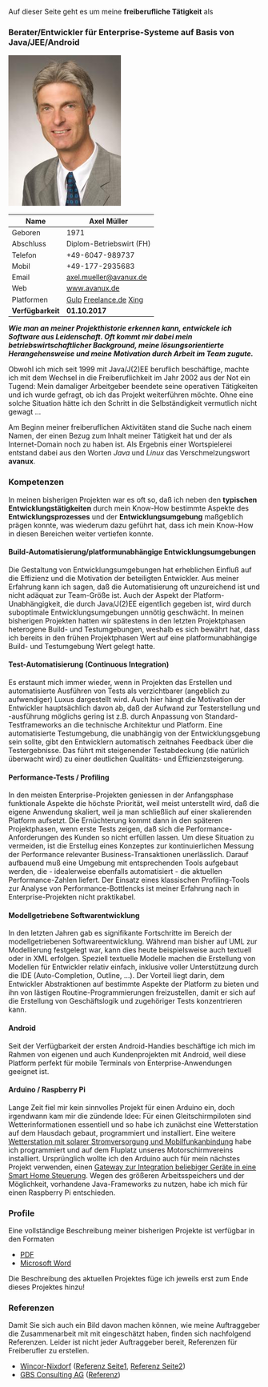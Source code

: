 Auf dieser Seite geht es um meine **freiberufliche Tätigkeit** als

### Berater/Entwickler für Enterprise-Systeme auf Basis von Java/JEE/Android

![Axel Müller](files/axel_mueller_20130810.jpg)

|Name|Axel Müller|
|----|-----------|
|Geboren|1971|
|Abschluss|Diplom-Betriebswirt (FH)|
|Telefon|+49-6047-989737|
|Mobil|+49-177-2935683|
|Email|axel.mueller@avanux.de|
|Web|www.avanux.de|
|Platformen|[Gulp](http://www.gulp.de/Profil/camueller.html) [Freelance.de](https://www.freelance.de/Freiberufler/58749) [Xing](http://www.xing.com/hp/Axel_Mueller4)|
|**Verfügbarkeit**|**01.10.2017**|

**_Wie man an meiner Projekthistorie erkennen kann, entwickele ich Software aus Leidenschaft. Oft kommt mir dabei mein betriebswirtschaftlicher Background, meine lösungsorientierte Herangehensweise und meine Motivation durch Arbeit im Team zugute._**

Obwohl ich mich seit 1999 mit Java/J(2)EE beruflich beschäftige, machte ich mit dem Wechsel in die Freiberuflichkeit im Jahr 2002 aus der Not ein Tugend: Mein damaliger Arbeitgeber beendete seine operativen Tätigkeiten und ich wurde gefragt, ob ich das Projekt weiterführen möchte. Ohne eine solche Situation hätte ich den Schritt in die Selbständigkeit vermutlich nicht gewagt ...

Am Beginn meiner freiberuflichen Aktivitäten stand die Suche nach einem Namen, der einen Bezug zum Inhalt meiner Tätigkeit hat und der als Internet-Domain noch zu haben ist. Als Ergebnis einer Wortspielerei entstand dabei aus den Worten *Java* und *Linux* das Verschmelzungswort **avanux**.

### Kompetenzen

In meinen bisherigen Projekten war es oft so, daß ich neben den **typischen Entwicklungstätigkeiten** durch mein Know-How bestimmte Aspekte des **Entwicklungsprozesses** und der **Entwicklungsumgebung** maßgeblich prägen konnte, was wiederum dazu geführt hat, dass ich mein Know-How in diesen Bereichen weiter vertiefen konnte.

#### Build-Automatisierung/platformunabhängige Entwicklungsumgebungen

Die Gestaltung von Entwicklungsumgebungen hat erheblichen Einfluß auf die Effizienz und die Motivation der beteiligten Entwickler. Aus meiner Erfahrung kann ich sagen, daß die Automatisierung oft unzureichend ist und nicht adäquat zur Team-Größe ist. Auch der Aspekt der Platform-Unabhängigkeit, die durch Java/J(2)EE eigentlich gegeben ist, wird durch suboptimale Entwicklungsumgebungen unnötig geschwächt. In meinen bisherigen Projekten hatten wir spätestens in den letzten Projektphasen heterogene Build- und Testumgebungen, weshalb es sich bewährt hat, dass ich bereits in den frühen Projektphasen Wert auf eine platformunabhängige Build- und Testumgebung Wert gelegt hatte.

#### Test-Automatisierung (Continuous Integration)

Es erstaunt mich immer wieder, wenn in Projekten das Erstellen und automatisierte Ausführen von Tests als verzichtbarer (angeblich zu aufwendiger) Luxus dargestellt wird. Auch hier hängt die Motivation der Entwickler hauptsächlich davon ab, daß der Aufwand zur Testerstellung und -ausführung möglichs gering ist z.B. durch Anpassung von Standard-Testframeworks an die technische Architektur und Platform. Eine automatisierte Testumgebung, die unabhängig von der Entwicklungsgebung sein sollte, gibt den Entwicklern automatisch zeitnahes Feedback über die Testergebnisse. Das führt mit steigenender Testabdeckung (die natürlich überwacht wird) zu einer deutlichen Qualitäts- und Effizienzsteigerung.

#### Performance-Tests / Profiling

In den meisten Enterprise-Projekten geniessen in der Anfangsphase funktionale Aspekte die höchste Priorität, weil meist unterstellt wird, daß die eigene Anwendung skaliert, weil ja man schließlich auf einer skalierenden Platform aufsetzt. Die Ernüchterung kommt dann in den späteren Projektphasen, wenn erste Tests zeigen, daß sich die Performance-Anforderungen des Kunden so nicht erfüllen lassen. Um diese Situation zu vermeiden, ist die Erstellug eines Konzeptes zur kontinuierlichen Messung der Performance relevanter Business-Transaktionen unerlässlich. Darauf aufbauend muß eine Umgebung mit entsprechenden Tools aufgebaut werden, die - idealerweise ebenfalls automatisiert - die aktuellen Performance-Zahlen liefert. Der Einsatz eines klassischen Profiling-Tools zur Analyse von Performance-Bottlencks ist meiner Erfahrung nach in Enterprise-Projekten nicht praktikabel.

#### Modellgetriebene Softwarentwicklung

In den letzten Jahren gab es signifikante Fortschritte im Bereich der modellgetriebenen Softwareentwicklung. Während man bisher auf UML zur Modellierung festgelegt war, kann dies heute beispielsweise auch textuell oder in XML erfolgen. Speziell textuelle Modelle machen die Erstellung von Modellen für Entwickler relativ einfach, inklusive voller Unterstützung durch die IDE (Auto-Completion, Outline, ...). Der Vorteil liegt darin, dem Entwickler Abstraktionen auf bestimmte Aspekte der Platform zu bieten und ihn von lästigen Routine-Programmierungen freizustellen, damit er sich auf die Erstellung von Geschäftslogik und zugehöriger Tests konzentrieren kann.

#### Android

Seit der Verfügbarkeit der ersten Android-Handies beschäftige ich mich im Rahmen von eigenen und auch Kundenprojekten mit Android, weil diese Platform perfekt für mobile Terminals von Enterprise-Anwendungen geeignet ist.

#### Arduino / Raspberry Pi

Lange Zeit fiel mir kein sinnvolles Projekt für einen Arduino ein, doch irgendwann kam mir die zündende Idee: Für einen Gleitschirmpiloten sind Wetterinformationen essentiell und so habe ich zunächst eine Wetterstation auf dem Hausdach gebaut, programmiert und installiert. Eine weitere [Wetterstation mit solarer Stromversorgung und Mobilfunkanbindung](https://github.com/camueller/WeatherStation-Wunderground-GSM/blob/master/README_DE.md) habe ich programmiert und auf dem Fluplatz unseres Motorschirmvereins installiert. Ursprünglich wollte ich den Arduino auch für mein nächstes Projekt verwenden, einen [Gateway zur Integration beliebiger Geräte in eine Smart Home Steuerung](https://github.com/camueller/SmartApplianceEnabler/blob/master/README_DE.md). Wegen des größeren Arbeitsspeichers und der Möglichkeit, vorhandene Java-Frameworks zu nutzen, habe ich mich für einen Raspberry Pi entschieden.

### Profile

Eine vollständige Beschreibung meiner bisherigen Projekte ist verfügbar in den Formaten
- [PDF](files/Qualifikationsprofil_Axel_Mueller.pdf)
- [Microsoft Word](files/Qualifikationsprofil_Axel_Mueller.doc)

Die Beschreibung des aktuellen Projektes füge ich jeweils erst zum Ende dieses Projektes hinzu!

### Referenzen

Damit Sie sich auch ein Bild davon machen können, wie meine Auftraggeber die Zusammenarbeit mit mit eingeschätzt haben, finden sich nachfolgend Referenzen. Leider ist nicht jeder Auftraggeber bereit, Referenzen für Freiberufler zu erstellen.

- [Wincor-Nixdorf](http://www.wincor-nixdorf.com/) ([Referenz Seite1](files/wincor_referenz_seite1.jpg), [Referenz Seite2](files/wincor_referenz_seite2.jpg))
- [GBS Consulting AG](http://web.archive.org/web/20030712001252/http://gbs.ch/index.htm) ([Referenz](files/gbs_referenz.jpg))
